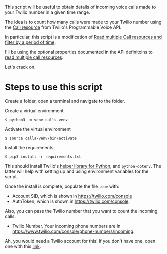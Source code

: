This script will be useful to obtain details of incoming voice calls made to your Twilio number in a given time range.

The idea is to count how many calls were made to your Twilio number using the [Call resource](https://www.twilio.com/docs/voice/api/call-resource) from Twilio's Programmable Voice API.

In particular, this script is a modification of [Read multiple Call resources and filter by a period of time](https://www.twilio.com/docs/voice/api/call-resource?code-sample=code-read-multiple-call-resources-and-filter-by-a-period-of-time&code-language=Python&code-sdk-version=6.x).

I'll be using the optional properties documented in the API definitoins to [read multiple call resources](https://www.twilio.com/docs/voice/api/call-resource?code-sample=code-read-multiple-call-resources-and-filter-by-a-period-of-time&code-language=Python&code-sdk-version=6.x#read-multiple-call-resources).

Let's crack on.

# Steps to use this script

Create a folder, open a terminal and navigate to the folder.

Create a virtual environment 

```
$ python3 -m venv calls-venv
```

Activate the virtual environment
```
$ source calls-venv/bin/activate
```

Install the requirements:

```
$ pip3 install -r requirements.txt
```

This should install Twilio's [helper library for Python](https://www.twilio.com/docs/libraries/python), and `python-dotenv`. The latter will help with setting up and using environment variables for the script.

Once the install is complete, populate the file `.env` with:

- Account SID, which is shown in https://twilio.com/console
- AuthToken, which is shown in https://twilio.com/console.

Also, you can pass the Twilio number that you want to count the incoming calls.

- Twilio Number. Your incoming phone numbers are in https://www.twilio.com/console/phone-numbers/incoming.

Ah, you would need a Twilio account for this! If you don't have one, open one with this [link](www.twilio.com/referral/yrF7VV).